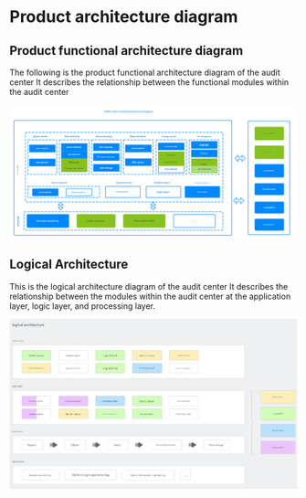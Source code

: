 # Product architecture diagram

## Product functional architecture diagram

The following is the product functional architecture diagram of the audit center
It describes the relationship between the functional modules within the audit center

![alt text](<functional architecture.png>)

## Logical Architecture

This is the logical architecture diagram of the audit center
It describes the relationship between the modules within the audit center at the application layer, logic layer, and processing layer.

![alt text](<logical architecture.png>)

